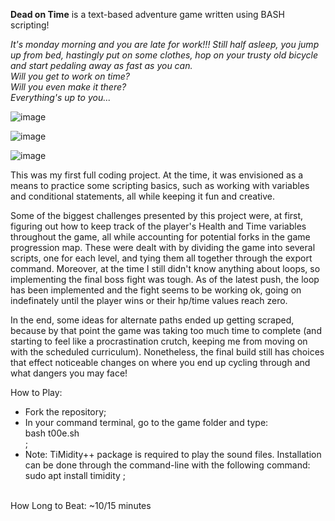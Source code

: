 <strong>Dead on Time</strong> is a text-based adventure game written using BASH scripting!

<em>It's monday morning and you are late for work!!! Still half asleep, you jump up from bed, hastingly put on some clothes, hop on your trusty old bicycle and start pedaling away as fast as you can.
<br>
Will you get to work on time?
<br>
Will you even make it there?
<br>
Everything's up to you...</em>



![image](https://user-images.githubusercontent.com/99130611/193564090-2285345d-2cb6-44ac-ae56-59cbebf39eda.png)

![image](https://user-images.githubusercontent.com/99130611/193564842-edd23f61-38b3-4d29-b77c-d3561d347589.png)

![image](https://user-images.githubusercontent.com/99130611/193565485-49a3a1de-ccf6-4ecf-af9f-6e6795d8238c.png)


This was my first full coding project. At the time, it was envisioned as a means to practice some scripting basics, such as working with variables and conditional statements, all while keeping it fun and creative.

Some of the biggest challenges presented by this project were, at first, figuring out how to keep track of the player's Health and Time variables throughout the game, all while accounting for potential forks in the game progression map. These were dealt with by dividing the game into several scripts, one for each level, and tying them all together through the export command. Moreover, at the time I still didn't know anything about loops, so implementing the final boss fight was tough. As of the latest push, the loop has been implemented and the fight seems to be working ok, going on indefinately until the player wins or their hp/time values reach zero.

In the end, some ideas for alternate paths ended up getting scraped, because by that point the game was taking too much time to complete (and starting to feel like a procrastination crutch, keeping me from moving on with the scheduled curriculum). Nonetheless, the final build still has choices that effect noticeable changes on where you end up cycling through and what dangers you may face!   



How to Play:

- Fork the repository;
- In your command terminal, go to the game folder and type:
  <br>
    bash t00e.sh
  <br>;
- Note: TiMidity++ package is required to play the sound files. Installation can be done through the command-line with the following command:
  <br>
    sudo apt install timidity ;
  <br>
<br>
How Long to Beat: ~10/15 minutes

